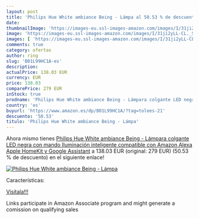```yaml
---
layout: post
title: 'Philips Hue White ambiance Being - Lámpa al 50.53 % de descuento'
date: 
thumbnailImage: 'https://images-eu.ssl-images-amazon.com/images/I/31ji2yLL-CL._SL200_.jpg'
image: 'https://images-eu.ssl-images-amazon.com/images/I/31ji2yLL-CL._SL200_.jpg'
images: [ 'https://images-eu.ssl-images-amazon.com/images/I/31ji2yLL-CL._SL200_.jpg' ]
comments: true
category: ofertas
author: ring
slug: 'B01L99HC1A-es'
description:
actualPrice: 138.03 EUR
currency: EUR
price: 138.03
comparePrice: 279 EUR
inStock: true
prodname: 'Philips Hue White ambiance Being - Lámpara colgante LED negra con mando  Iluminación inteligente  compatible con Amazon Alexa  Apple HomeKit y Google Assistant'
country: 'es'
buyurl: 'https://www.amazon.es/dp/B01L99HC1A/?tag=tolees-21'
descuento: '50.53'
titulo: 'Philips Hue White ambiance Being - Lámpa'
---
```


Ahora mismo tienes [Philips Hue White ambiance Being - Lámpara colgante LED negra con mando  Iluminación inteligente  compatible con Amazon Alexa  Apple HomeKit y Google Assistant](https://www.amazon.es/dp/B01L99HC1A/?tag=tolees-21) a 138.03 EUR (original: 279 EUR) (50.53 %  de descuento) en el siguiente enlace!

[![Philips Hue White ambiance Being - Lámpa](https://images-eu.ssl-images-amazon.com/images/I/31ji2yLL-CL._SL200_.jpg)](https://www.amazon.es/dp/B01L99HC1A/?tag=tolees-21)

Características:


[Visítala!!!](https://www.amazon.es/dp/B01L99HC1A/?tag=tolees-21)

Links participate in Amazon Associate program and might generate a comission on qualifying sales
